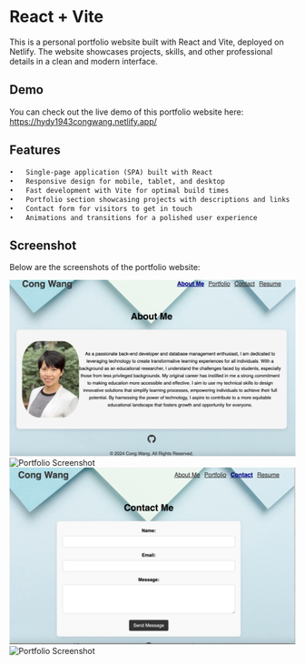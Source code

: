 # React + Vite

This is a personal portfolio website built with React and Vite, deployed on Netlify. The website showcases projects, skills, and other professional details in a clean and modern interface.

## Demo

You can check out the live demo of this portfolio website here:
https://hydy1943congwang.netlify.app/


## Features

	•	Single-page application (SPA) built with React
	•	Responsive design for mobile, tablet, and desktop
	•	Fast development with Vite for optimal build times
	•	Portfolio section showcasing projects with descriptions and links
	•	Contact form for visitors to get in touch
	•	Animations and transitions for a polished user experience


## Screenshot

Below are the screenshots of the portfolio website:

![Portfolio Screenshot](./public/img/AboutMe.png)
![Portfolio Screenshot](./public/img/Portfolio.png)
![Portfolio Screenshot](./public/img/Contact.png)
![Portfolio Screenshot](./public/img/Resume.png)